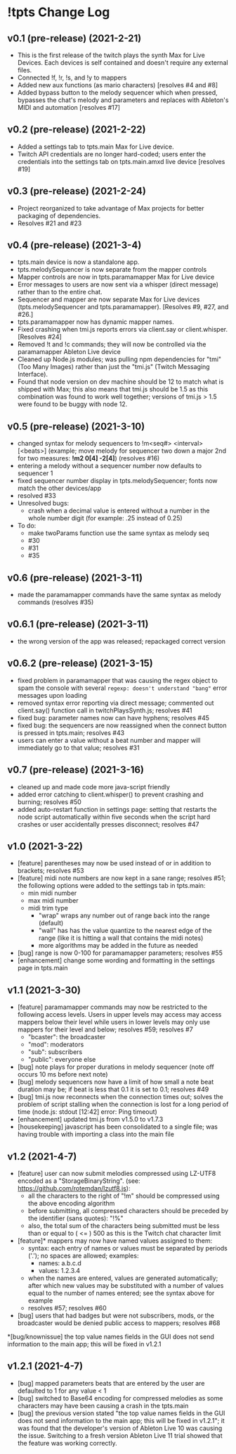 # !tpts Change Log

## v0.1 (pre-release) (2021-2-21)
- This is the first release of the twitch plays the synth Max for Live Devices. Each devices is self contained and doesn't require any external files.
- Connected !f, !r, !s, and !y to mappers
- Added new aux functions (as mario characters) [resolves #4 and #8]
- Added bypass button to the melody sequencer which when pressed, bypasses the chat's melody and parameters and replaces with Ableton's MIDI and automation [resolves #17]

## v0.2 (pre-release) (2021-2-22)
- Added a settings tab to tpts.main Max for Live device.
- Twitch API credentials are no longer hard-coded; users enter the credentials into the settings tab on tpts.main.amxd live device [resolves #19]

## v0.3 (pre-release) (2021-2-24)
- Project reorganized to take advantage of Max projects for better packaging of dependencies.
- Resolves #21 and #23

## v0.4 (pre-release) (2021-3-4)
- tpts.main device is now a standalone app.
- tpts.melodySequencer is now separate from the mapper controls
- Mapper controls are now in tpts.paramamapper Max for Live device
- Error messages to users are now sent via a whisper (direct message) rather than to the entire chat.
- Sequencer and mapper are now separate Max for Live devices (tpts.melodySequencer and tpts.paramamapper). [Resolves #9, #27, and #26.]
- tpts.paramamapper now has dynamic mapper names.
- Fixed crashing when tmi.js reports errors via client.say or client.whisper. [Resolves #24]
- Removed !t and !c commands; they will now be controlled via the paramamapper Ableton Live device
- Cleaned up Node.js modules; was pulling npm dependencies for "tmi" (Too Many Images) rather than just the "tmi.js" (Twitch Messaging Interface).
- Found that node version on dev machine should be 12 to match what is shipped with Max; this also means that tmi.js should be 1.5 as this combination was found to work well together; versions of tmi.js > 1.5 were found to be buggy with node 12.

## v0.5 (pre-release) (2021-3-10)
- changed syntax for melody sequencers to !m\<seq\#\> \<interval\>\[\<beats\>\] (example; move melody for sequencer two down a major 2nd for two measures: **!m2 0\[4\] -2\[4\]**) (resolves #16)
- entering a melody without a sequencer number now defaults to sequencer 1
- fixed sequencer number display in tpts.melodySequencer; fonts now match the other devices/app
- resolved #33
- Unresolved bugs: 
    - crash when a decimal value is entered without a number in the whole number digit (for example: .25 instead of 0.25)
- To do:
    - make twoParams function use the same syntax as melody seq
    - #30
    - #31
    - #35

## v0.6 (pre-release) (2021-3-11)
- made the paramamapper commands have the same syntax as melody commands (resolves #35)

## v0.6.1 (pre-release) (2021-3-11)
- the wrong version of the app was released; repackaged correct version

## v0.6.2 (pre-release) (2021-3-15)
- fixed problem in paramamapper that was causing the regex object to spam the console with several `regexp: doesn't understand "bang"` error messages upon loading
- removed syntax error reporting via direct message; commented out client.say() function call in twitchPlaysSynth.js; resolves #41
- fixed bug: parameter names now can have hyphens; resolves #45
- fixed bug: the sequencers are now reassigned when the connect button is pressed in tpts.main; resolves #43
- users can enter a value without a beat number and mapper will immediately go to that value; resolves #31

## v0.7 (pre-release) (2021-3-16)
- cleaned up and made code more java-script friendly
- added error catching to client.whisper() to prevent crashing and burning; resolves #50
- added auto-restart function in settings page: setting that restarts the node script automatically within five seconds when the script hard crashes or user accidentally presses disconnect; resolves #47

## v1.0 (2021-3-22)
- [feature] parentheses may now be used instead of or in addition to brackets; resolves #53
- [feature] midi note numbers are now kept in a sane range; resolves #51; 
    the following options were added to the settings tab in tpts.main:
    - min midi number
    - max midi number
    - midi trim type
        - "wrap" wraps any number out of range back into the range (default)
        - "wall" has has the value quantize to the nearest edge of the range (like it is hitting a wall that contains the midi notes)
        - more algorithms may be added in the future as needed
- [bug] range is now 0-100 for paramamapper parameters; resolves #55
- [enhancement] change some wording and formatting in the settings page in tpts.main 

## v1.1 (2021-3-30)
- [feature] paramamapper commands may now be restricted to the following access levels. Users in upper levels may access may access mappers below their level while users in lower levels may only use mappers for their level and below; resolves #59; resolves #7
    - "bcaster": the broadcaster
    - "mod": moderators
    - "sub": subscribers
    - "public": everyone else
- [bug] note plays for proper durations in melody sequencer (note off occurs 10 ms before next note)
- [bug] melody sequencers now have a limit of how small a note beat duration may be; if beat is less that 0.1 it is set to 0.1; resolves #49
- [bug] tmi.js now reconnects when the connection times out; solves the problem of script stalling when the connection is lost for a long period of time (node.js: stdout [12:42] error: Ping timeout)
- [enhancement] updated tmi.js from v1.5.0 to v1.7.3
- [housekeeping] javascript has been consolidated to a single file; was having trouble with importing a class into the main file

## v1.2 (2021-4-7)
- [feature] user can now submit melodies compressed using LZ-UTF8 encoded as a "StorageBinaryString". (see: https://github.com/rotemdan/lzutf8.js):
    - all the characters to the right of "!m" should be compressed using the above encoding algorithm
    - before submitting, all compressed characters should be preceded by the identifier (sans quotes): "!%"
    - also, the total sum of the characters being submitted must be less than or equal to ( <= ) 500 as this is the Twitch chat character limit
- [feature]* mappers may now have named values assigned to them:
    - syntax: each entry of names or values must be separated by periods ('.'); no spaces are allowed; examples:
        - names: a.b.c.d 
        - values: 1.2.3.4
    - when the names are entered, values are generated automatically; after which new values may be substituted with a number of values equal to the number of names entered; see the syntax above for example
    - resolves #57; resolves #60
- [bug] users that had badges but were not subscribers, mods, or the broadcaster would be denied public access to mappers; resolves #68


*[bug/knownissue] the top value names fields in the GUI does not send information to the main app; this will be fixed in v1.2.1

## v1.2.1 (2021-4-7)
- [bug] mapped parameters beats that are entered by the user are defaulted to 1 for any value < 1 
- [bug] switched to Base64 encoding for compressed melodies as some characters may have been causing a crash in the tpts.main
- [bug]  the previous version stated "the top value names fields in the GUI does not send information to the main app; this will be fixed in v1.2.1"; it was found that the developer's version of Ableton Live 10 was causing the issue. Switching to a fresh version Ableton Live 11 trial showed that the feature was working correctly.

